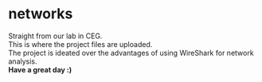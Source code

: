 # networks
Straight from our lab in CEG.
<br>
This is where the project files are uploaded.
<br>
The project is ideated over the advantages of using WireShark for network analysis.
<br>
<b>Have a great day :)</b>
